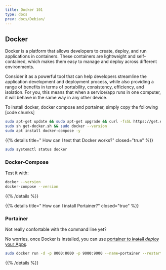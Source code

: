 ```yaml
---
title: Docker 101
type: docs
prev: docs/Debian/
---
```


## Docker

Docker is a platform that allows developers to create, deploy, and run applications in containers. These containers are lightweight and self-contained, which makes them easy to manage and deploy across different environments.

Consider it as a powerful tool that can help developers streamline the application development and deployment process, while also providing a range of benefits in terms of portability, consistency, efficiency, and isolation. For you, this means that when a service/app runs in one computer, it will behave in the same way in any other device.

To install docker, docker compose and portainer, simply copy the following [code chunks]

```sh
sudo apt-get update && sudo apt-get upgrade && curl -fsSL https://get.docker.com -o get-docker.sh
sudo sh get-docker.sh && sudo docker --version
sudo apt install docker-compose -y
```


{{% details title=" How can I test that Docker works?" closed="true" %}}

```sh
sudo systemctl status docker
``` 

### Docker-Compose

Test it with:

```sh
docker --version
docker-compose --version
```
{{% /details %}}

{{% details title=" How can I install Portainer?" closed="true" %}}


### Portainer

Not really confortable with the command line yet? 

No worries, once Docker is installed, you can use [portainer to ~~install~~ *deploy* your Apps](https://fossengineer.com/selfhosting-portainer-docker/).

```sh
sudo docker run -d -p 8000:8000 -p 9000:9000 --name=portainer --restart=always -v /var/run/docker.sock:/var/run/docker.sock -v portainer_data:/data portainer/portainer-ce
```


{{% /details %}}